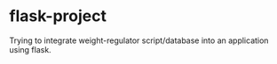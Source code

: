 # flask-project
Trying to integrate weight-regulator script/database into an application using flask.
